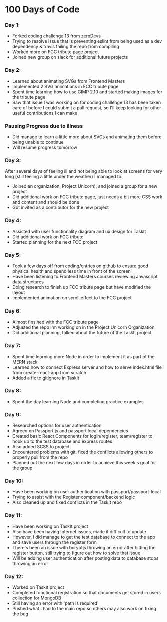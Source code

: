 # 100 Days of Code

### Day 1:

* Forked coding challenge 13 from zeroDevs
* Trying to resolve issue that is preventing eslint from being used as a dev dependency & travis failing the repo from compiling
* Worked more on FCC tribute page project
* Joined new group on slack for additional future projects

### Day 2:

* Learned about animating SVGs from Frontend Masters
* Implemented 2 SVG animations in FCC tribute page
* Spent time learning how to use GIMP 2.10 and started making images for the tribute page
* Saw that issue I was working on for coding challenge 13 has been taken care of before I could submit a pull request, so I'll keep looking for other useful contributions I can make

### Pausing Progress due to illness

* Did manage to learn a little more about SVGs and animating them before being unable to continue
* Will resume progress tomorrow

### Day 3:

After several days of feeling ill and not being able to look at screens for very long (still feeling a little under the weather) I managed to:
* Joined an organization, Project Unicorn), and joined a group for a new project
* Did additional work on FCC tribute page, just needs a bit more CSS work and content and should be done
* Got invited as a contributor for the new project

### Day 4:

* Assisted with user functionality diagram and ux design for TaskIt
* Did additional work on FCC tribute
* Started planning for the next FCC project

### Day 5:

* Took a few days off from coding/entries on github to ensure good physical health and spend less time in front of the screen
* Have been listening to Frontend Masters courses reviewing Javascript data structures
* Doing research to finish up FCC tribute page but have modified the layout
* Implemented animation on scroll effect to the FCC project

### Day 6:

* Almost finsihed with the FCC tribute page
* Adjusted the repo I'm working on in the Project Unicorn Organization
* Did additional planning, talked about the future of the TaskIt project

### Day 7:

* Spent time learning more Node in order to implement it as part of the MERN stack
* Learned how to connect Express server and how to serve index.html file from create-react-app from scratch
* Added a fix to gitignore in TaskIt

### Day 8:

* Spent the day learning Node and completing practice examples


### Day 9: 

* Researched options for user authentication
* Agreed on Passport.js and passport local dependencies
* Created basic React Components for login/register, team/register to hook up to the test database and express routes
* Also added SCSS to project
* Encountered problems with git, fixed the conflicts allowing others to properly pull from the repo
* Planned out the next few days in order to achieve this week's goal for the group  

### Day 10:

* Have been working on user authentication with passport/passport-local
* Trying to assist with the Register component/backend logic
* Also cleaned up and fixed conflicts in the TaskIt repo

### Day 11:

* Have been working on TaskIt project
* Also have been having Internet issues, made it difficult to update
* However, I did manage to get the test database to connect to the app and save users through the register form
* There's been an issue with bcryptjs throwing an error after hitting the register button, still trying to figure out how to solve that issue
* Will be adding user authentication after posting data to database stops throwing an error


### Day 12: 

* Worked on TaskIt project
* Completed functional registration so that documents get stored in users collection for MongoDB
* Still having an error with 'path is required'
* Pushed what I had to the main repo so others may also work on fixing the bug
